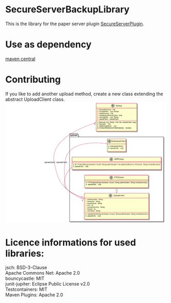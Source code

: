 # SecureServerBackupLibrary
This is the library for the paper server plugin [SecureServerPlugin](https://github.com/KastenKlicker/SecureServerBackup).

# Use as dependency
[maven central](https://central.sonatype.com/artifact/de.kastenklicker/secure-server-backup-library)

# Contributing
If you like to add another upload method, create a new class extending the abstract UploadClient class.
![UMLish Diagram of this Library](https://github.com/KastenKlicker/SecureServerBackupLibrary/blob/main/doc/Backup.png)

# Licence informations for used libraries:

jsch: BSD-3-Clause<br>
Apache Commons Net: Apache 2.0<br>
bouncycastle: MIT<br>
junit-jupiter: Eclipse Public License v2.0<br>
Testcontainers: MIT<br>
Maven Plugins: Apache 2.0<br>
